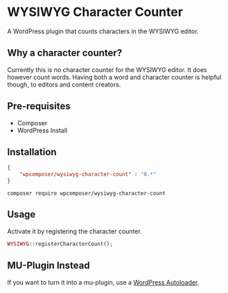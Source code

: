 # WYSIWYG Character Counter

A WordPress plugin that counts characters in the WYSIWYG editor.

## Why a character counter?

Currently this is no character counter for the WYSIWYG editor.
It does however count words. Having both a word and character counter 
is helpful though, to editors and content creators.

## Pre-requisites

* Composer
* WordPress Install

## Installation

```json
{
    "wpcomposer/wysiwyg-character-count" : "0.*"
}
```

```
composer require wpcomposer/wysiwyg-character-count
```

## Usage

Activate it by registering the character counter.

```php
WYSIWYG::registerCharacterCount();
```

## MU-Plugin Instead

If you want to turn it into a mu-plugin,
use a [WordPress Autoloader](https://github.com/ruslankhh/wp-mu-autoloader).

